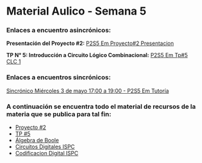 # Material Aulico - Semana 5

### Enlaces a encuentro asincrónicos:

**Presentación del Proyecto #2:**
[P2S5 Em Proyecto#2 Presentacion](https://www.youtube.com/watch?v=Jyhg4cqnJVo)

**TP N° 5: Introducción a Circuito Lógico Combinacional:**
[P2S5 Em Tp#5 CLC 1](https://www.youtube.com/watch?v=S4UgVe2C7xk)

### Enlaces a encuentros sincrónicos:

[Sincrónico Miércoles 3 de mayo 17:00 a 19:00 - P2S5 Em Tutoría](https://drive.google.com/file/d/1oYasVfRpw3pbhqAHUjV1n4IrIJS0KI7a/view)

### A continuación se encuentra todo el material de **__recursos de la materia que se publica para tal fin:__** <!-- Por ejemplo: Tp, Proyectos, link a sincronicos, asincronicos, recursos, etc. -->

- [Proyecto #2](EjemploP2E1.pdf)
- [TP #5](TP#5.pdf)
- [Álgebra de Boole](Algebra_de_Boole.pdf)
- [Circuitos Digitales ISPC](Circuitos_Digitales_ISPC.pdf)
- [Codificacion Digital ISPC](Codificacion_Digital_ISPC.pdf)


